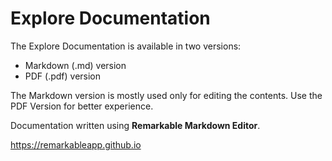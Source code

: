 # Explore Documentation

The Explore Documentation is available in two versions:

* Markdown (.md) version
* PDF (.pdf) version

The Markdown version is mostly used only for editing the contents.
Use the PDF Version for better experience.

Documentation written using **Remarkable Markdown Editor**.

https://remarkableapp.github.io 

